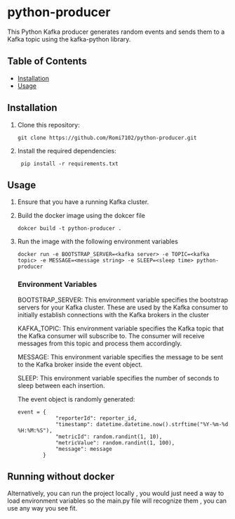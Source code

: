 # python-producer
This Python Kafka producer generates random events and sends them to a Kafka topic using the kafka-python library.

## Table of Contents
- [Installation](#installation)
- [Usage](#usage)

## Installation

1. Clone this repository:

    ```git clone https://github.com/Romi7102/python-producer.git```

2. Install the required dependencies:
    
    ``` pip install -r requirements.txt```


## Usage

1. Ensure that you have a running Kafka cluster.

2. Build the docker image using the dokcer file

    ```dokcer build -t python-producer .```

3. Run the image with the following environment variables

    ```docker run -e BOOTSTRAP_SERVER=<kafka server> -e TOPIC=<kafka topic> -e MESSAGE=<message string> -e SLEEP=<sleep time> python-producer```

    ### Environment Variables
    
    BOOTSTRAP_SERVER: This environment variable specifies the bootstrap servers for your Kafka cluster. These are used by the Kafka consumer to initially establish connections with the Kafka brokers in the cluster

    KAFKA_TOPIC: This environment variable specifies the Kafka topic that the Kafka consumer will subscribe to. The consumer will receive messages from this topic and process them accordingly.

    MESSAGE: This environment variable specifies the message to be sent to the Kafka broker inside the event object.

    SLEEP: This environment variable specifies the number of seconds to sleep between each insertion.

    The event object is randomly generated:
    ``` 
    event = {
                "reporterId": reporter_id,
                "timestamp": datetime.datetime.now().strftime("%Y-%m-%d %H:%M:%S"),
                "metricId": random.randint(1, 10),
                "metricValue": random.randint(1, 100),
                "message": message
            } 
    ```

## Running without docker

Alternatively, you can run the project locally , you would just need a way to load environment variables so the main.py file will recognize them , you can use any way you see fit.